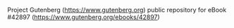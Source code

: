 Project Gutenberg (https://www.gutenberg.org) public repository for eBook #42897 (https://www.gutenberg.org/ebooks/42897)
